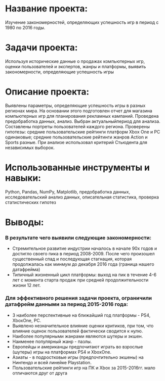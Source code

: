 # Название проекта: 
Изучение закономерностей, определяющих успешность игр в период с 1980 по 2016 годы.

# Задачи проекта:
Используя исторические данные о продажах компьютерных игр, оценки пользователей и экспертов, жанры и платформы, выявить закономерности, определяющие успешность игры 

# Описание проекта: 
Выявлены параметры, определяющие успешность игры в разных регионах мира. На основании этого подготовлен отчет для магазина компьютерных игр для планирования рекламных кампаний. 
Проведена предобработка данных, анализ. Выбран актуальныйпериод для анализа. Составлены портреты пользователей каждого региона. Проверены гипотезы: средние пользовательские рейтинги 
платформ Xbox One и PC одинаковые; средние пользовательские рейтинги жанров Action и Sports разные. При анализе использовал критерий Стьюдента для независимых выборок.

# Использованные инструменты и навыки: 
Python, Pandas, NumPy, Matplotlib, предобработка данных, исследовательский анализ данных, описательная статистика, проверка статистических гипотез

# Выводы: 
### В результате чего выявили следующие закономерности:
- Стремительное развитие индустрии началось в начале 90х годов и достигло своего пика в период 2008-2009. После чего произошел существенный спад и последующая стагнация, которая продолжалась как минмум до декабря 2016 года (граница нашего датафрейма)
- Типичный жизненный цикл платформы: выход на пик в течение 4-6 лет с момента старта продаж при средней продолжительности жизни 12 лет.

### Для эффективного решения задачи проекта, ограничили датафрейм данными за период 2015-2016 года:
- 3 наиболее перспективные на ближайший год платформы - PS4, XboxOne, PC.
- Выявлено незначительное влияние оценки критиков, при том, что влияние оценок пользователей фактически сводится к нулю.
- Наиболее популярными жанрами являются шутеры и экшен. 
- Наименее популярный жанр - пазлы.
- Европейцы и американцы предпочитают играть во взрослые (шутеры) игры на платформах PS4 и XboxOne.
- Азиаты - в подростковые игры (предпочтительно экшены) на Нинтендо и всей линейке Playstation.
- Пользовательские рейтинги игр на ПК и Xbox за 2015-2016гг. мало отличаются друг от друга
